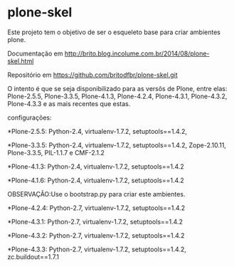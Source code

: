 plone-skel
==========
Este projeto tem o objetivo de ser o esqueleto base para criar ambientes plone.

Documentação em http://brito.blog.incolume.com.br/2014/08/plone-skel.html

Repositório em https://github.com/britodfbr/plone-skel.git

O intento é que se seja disponibilizado para as versõs de Plone, entre elas: 
Plone-2.5.5, Plone-3.3.5, Plone-4.1.3, Plone-4.2.4, Plone-4.3.1, Plone-4.3.2, 
Plone-4.3.3 e as mais recentes que estas.


configurações:

*Plone-2.5.5: Python-2.4, virtualenv-1.7.2, setuptools==1.4.2,

*Plone-3.3.5: Python-2.4, virtualenv-1.7.2, setuptools==1.4.2, Zope-2.10.11, Plone-3.3.5, PIL-1.1.7 e CMF-2.1.2

*Plone-4.1.3: Python-2.4, virtualenv-1.7.2, setuptools==1.4.2

*Plone-4.1.6: Python-2.4, virtualenv-1.7.2, setuptools==1.4.2



OBSERVAÇÃO:Use o bootstrap.py para criar este ambientes.

*Plone-4.2.4: Python-2.7, virtualenv-1.7.2, setuptools==1.4.2

*Plone-4.3.1: Python-2.7, virtualenv-1.7.2, setuptools==1.4.2

*Plone-4.3.2: Python-2.7, virtualenv-1.7.2, setuptools==1.4.2

*Plone-4.3.3: Python-2.7, virtualenv-1.7.2, setuptools==1.4.2, zc.buildout==1.7.1

